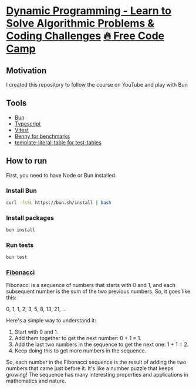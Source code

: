 # [Dynamic Programming - Learn to Solve Algorithmic Problems & Coding Challenges](https://www.youtube.com/watch?v=oBt53YbR9Kk&t=2278s&ab_channel=freeCodeCamp.org) [🔥 Free Code Camp](https://www.freecodecamp.org/)

## Motivation

I created this repository to follow the course on YouTube and play with Bun

## Tools

- [Bun](https://bun.sh/)
- [Typescript](https://www.typescriptlang.org/)
- [Vitest](https://vitest.dev/)
- [Benny for benchmarks](https://github.com/caderek/benny)
- [template-literal-table for test-tables](https://github.com/rspieker/template-literal-table)

## How to run

First, you need to have Node or Bun installed

### Install Bun

```bash
curl -fsSL https://bun.sh/install | bash
```

### Install packages

```bash
bun install
```

### Run tests

```bash
bun test
```

### [Fibonacci](./src/fibonacci/README.md)

Fibonacci is a sequence of numbers that starts with 0 and 1, and each subsequent number is the sum of the two previous numbers. So, it goes like this:

0, 1, 1, 2, 3, 5, 8, 13, 21, ...

Here's a simple way to understand it:

1. Start with 0 and 1.
2. Add them together to get the next number: 0 + 1 = 1.
3. Add the last two numbers in the sequence to get the next one: 1 + 1 = 2.
4. Keep doing this to get more numbers in the sequence.

So, each number in the Fibonacci sequence is the result of adding the two numbers that came just before it. It's like a number puzzle that keeps growing! The sequence has many interesting properties and applications in mathematics and nature.
